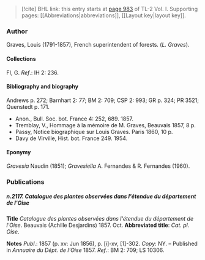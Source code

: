> [!cite] BHL link: this entry starts at [page 983](https://www.biodiversitylibrary.org/item/103414#page/1031/mode/1up) of TL-2 Vol. I.
> Supporting pages: [[Abbreviations|abbreviations]], [[Layout key|layout key]].

### Author

Graves, Louis (1791-1857), French superintendent of forests. (*L. Graves*).

#### Collections

FI, G.
*Ref*.: IH 2: 236.

#### Bibliography and biography

Andrews p. 272; Barnhart 2: 77; BM 2: 709; CSP 2: 993; GR p. 324; PR 3521; Quenstedt p. 171.
- Anon., Bull. Soc. bot. France 4: 252, 689. 1857.
- Tremblay, V., Hommage à la mémoire de M. Graves, Beauvais 1857, 8 p.
- Passy, Notice biographique sur Louis Graves. Paris 1860, 10 p.
- Davy de Virville, Hist. bot. France 249. 1954.

#### Eponymy

*Gravesia* Naudin (1851); *Gravesiella* A. Fernandes & R. Fernandes (1960).

### Publications

##### n.2117. Catalogue des plantes observées dans l'étendue du département de l'Oise

**Title**
*Catalogue des plantes observées dans l'étendue du département de l'Oise*. Beauvais (Achille Desjardins) 1857. Oct.
**Abbreviated title**: *Cat. pl. Oise*.

**Notes**
*Publ*.: 1857 (p. xv: Jun 1856), p. \[i\]-xv, \[1\]-302. *Copy*: NY. – Published in *Annuaire du Dépt. de l'Oise* 1857.
*Ref*.: BM 2: 709; LS 10306.

